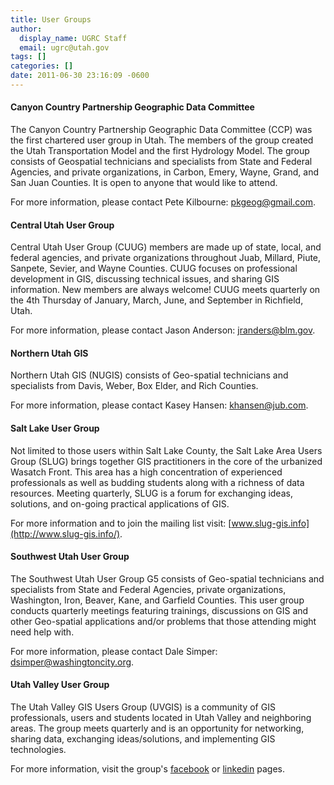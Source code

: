 ```yaml
---
title: User Groups
author:
  display_name: UGRC Staff
  email: ugrc@utah.gov
tags: []
categories: []
date: 2011-06-30 23:16:09 -0600
---
```


#### Canyon Country Partnership Geographic Data Committee

The Canyon Country Partnership Geographic Data Committee (CCP) was the first chartered user group in Utah. The members of the group created the Utah Transportation Model and the first Hydrology Model. The group consists of Geospatial technicians and specialists from State and Federal Agencies, and private organizations, in Carbon, Emery, Wayne, Grand, and San Juan Counties. It is open to anyone that would like to attend.

For more information, please contact Pete Kilbourne: <pkgeog@gmail.com>.

#### Central Utah User Group

Central Utah User Group (CUUG) members are made up of state, local, and federal agencies, and private organizations throughout Juab, Millard, Piute, Sanpete, Sevier, and Wayne Counties. CUUG focuses on professional development in GIS, discussing technical issues, and sharing GIS information. New members are always welcome! CUUG meets quarterly on the 4th Thursday of January, March, June, and September in Richfield, Utah.

For more information, please contact Jason Anderson: <jranders@blm.gov>.

#### Northern Utah GIS

Northern Utah GIS (NUGIS) consists of Geo-spatial technicians and specialists from Davis, Weber, Box Elder, and Rich Counties.

For more information, please contact Kasey Hansen: <khansen@jub.com>.

#### Salt Lake User Group

Not limited to those users within Salt Lake County, the Salt Lake Area Users Group (SLUG) brings together GIS practitioners in the core of the urbanized Wasatch Front. This area has a high concentration of experienced professionals as well as budding students along with a richness of data resources. Meeting quarterly, SLUG is a forum for exchanging ideas, solutions, and on-going practical applications of GIS.

For more information and to join the mailing list visit: [www.slug-gis.info](http://www.slug-gis.info/).

#### Southwest Utah User Group

The Southwest Utah User Group G5 consists of Geo-spatial technicians and specialists from State and Federal Agencies, private organizations, Washington, Iron, Beaver, Kane, and Garfield Counties. This user group conducts quarterly meetings featuring trainings, discussions on GIS and other Geo-spatial applications and/or problems that those attending might need help with.

For more information, please contact Dale Simper: <dsimper@washingtoncity.org>.

#### Utah Valley User Group

The Utah Valley GIS Users Group (UVGIS) is a community of GIS professionals, users and students located in Utah Valley and neighboring areas. The group meets quarterly and is an opportunity for networking, sharing data, exchanging ideas/solutions, and implementing GIS technologies.

For more information, visit the group's [facebook](https://www.facebook.com/UVGIS/?fref=ts) or [linkedin](https://www.linkedin.com/groups/4468201/profile) pages.
